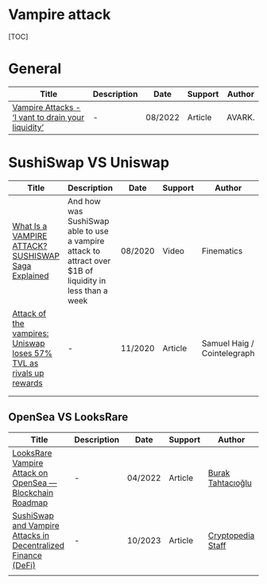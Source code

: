 # Vampire attack

[TOC]

# General

| Title                                                        | Description | Date    | Support | Author |
| ------------------------------------------------------------ | ----------- | ------- | ------- | ------ |
| [Vampire Attacks - ‘I vant to drain your liquidity’](https://avark.agency/learn/article/vampire-attacks-i-vant-to-drain-your-liquidity/) | -           | 08/2022 | Article | AVARK. |

# SushiSwap VS Uniswap

| Title                                                        | Description                                                  | Date    | Support | Author                      |
| ------------------------------------------------------------ | ------------------------------------------------------------ | ------- | ------- | --------------------------- |
| [What Is a VAMPIRE ATTACK? SUSHISWAP Saga Explained](https://www.youtube.com/watch?v=UFjXwrCGuog) | And how was SushiSwap able to use a vampire attack to attract over $1B of liquidity in less than a week | 08/2020 | Video   | Finematics                  |
| [Attack of the vampires: Uniswap loses 57% TVL as rivals up rewards  ](https://cointelegraph.com/news/attack-of-the-vampires-uniswap-loses-57-tvl-as-rivals-up-rewards) | -                                                            | 11/2020 | Article | Samuel Haig / Cointelegraph |
|                                                              |                                                              |         |         |                             |
|                                                              |                                                              |         |         |                             |



## OpenSea VS LooksRare

| Title                                                        | Description | Date    | Support | Author                                                       |
| ------------------------------------------------------------ | ----------- | ------- | ------- | ------------------------------------------------------------ |
| [LooksRare Vampire Attack on OpenSea — Blockchain Roadmap](https://medium.com/@buraktahtacioglu/looksrare-vampire-attack-on-opensea-blockchain-roadmap-29bd51753a64) | -           | 04/2022 | Article | [Burak Tahtacıoğlu](https://medium.com/@buraktahtacioglu?source=post_page-----29bd51753a64--------------------------------) |
| [SushiSwap and Vampire Attacks in Decentralized Finance (DeFi)](https://www.gemini.com/cryptopedia/sushiswap-uniswap-vampire-attack) | -           | 10/2023 | Article | [Cryptopedia Staff](https://www.gemini.com/cryptopedia/authors#cryptopedia-staff) |
|                                                              |             |         |         |                                                              |

